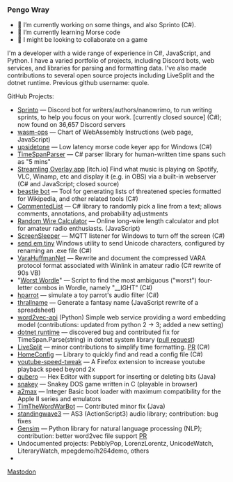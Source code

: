 ### Pengo Wray

- 🔭 I’m currently working on some things, and also Sprinto (C#).
- 🌱 I’m currently learning Morse code
- 👯 I might be looking to collaborate on a game

I'm a developer with a wide range of experience in C#, JavaScript, and Python. I have a varied portfolio of projects, including Discord bots, web services, and libraries for parsing and formatting data. I've also made contributions to several open source projects including LiveSplit and the dotnet runtime. Previous github username: quole.

GitHub Projects: 

- [Sprinto](https://github.com/pengowray/sprinto/wiki) — Discord bot for writers/authors/nanowrimo, to run writing sprints, to help you focus on your work. [currently closed source] (C#); now found on 36,657 Discord servers
- [wasm-ops](https://pengowray.github.io/wasm-ops/) — Chart of WebAssembly Instructions (web page, JavaScript)
- [upsidetone](https://github.com/pengowray/upsidetone) — Low latency morse code keyer app for Windows (C#)
- [TimeSpanParser](https://github.com/pengowray/TimeSpanParser) — C# parser library for human-written time spans such as "5 mins"
- [Streamling Overlay app](https://pengowray.itch.io/streamling) [itch.io] Find what music is playing on Spotify, VLC, Winamp, etc and display it (e.g. in OBS) via a built-in webserver (C# and JavaScript; closed source)
- [beastie bot](https://github.com/pengowray/beastiebot) — Tool for generating lists of threatened species formatted for Wikipedia, and other related tools (C#)
- [CommentedList](https://github.com/pengowray/CommentedList) — C# library to randomly pick a line from a text; allows comments, annotations, and probability adjustments
- [Random Wire Calculator](https://pengowray.github.io/random-wire-calc/) — Online long-wire length calculator and plot for amateur radio enthusiasts. (JavaScript)
- [ScreenSleeper](https://github.com/pengowray/ScreenSleeper) — MQTT listener for Windows to turn off the screen (C#)
- [send em tiny](https://github.com/pengowray/sendemtiny) Windows utility to send Unicode characters, configured by renaming an .exe file (C#) 
- [VaraHuffmanNet](https://github.com/pengowray/VaraHuffmanNet) — Rewrite and document the compressed VARA protocol format associated with Winlink in amateur radio (C# rewrite of 90s VB)
- "[Worst Wordle](https://github.com/pengowray/WorstWordle)" — Script to find the most ambiguous ("worst") four-letter combos in Wordle, namely "__IGHT" (C#)
- [hparrot](https://github.com/pengowray/hparrot) — simulate a toy parrot's audio filter (C#)
- [thrallname](https://github.com/pengowray/thrallname) — Generate a fantasy name (JavaScript rewrite of a spreadsheet)
- [word2vec-api](https://github.com/pengowray/word2vec-api) (Python) Simple web service providing a word embedding model (contributions: updated from python 2 → 3; added a new setting)
- [dotnet runtime](https://github.com/dotnet/runtime) — discovered bug and contributed fix for TimeSpan.Parse(string) in dotnet system library ([pull request](https://github.com/dotnet/coreclr/pull/21077))
- [LiveSplit](https://github.com/LiveSplit/LiveSplit) — minor contributions to simplify time formatting. [PR](https://github.com/LiveSplit/LiveSplit/pull/1457) (C#)
- [HomeConfig](https://github.com/pengowray/homeconfig) — Library to quickly find and read a config file (C#)
- [youtube-speed-tweak](https://github.com/pengowray/youtube-speed-tweak) — A Firefox extension to increase youtube playback speed beyond 2x
- [qubero](https://github.com/pengowray/qubero) — Hex Editor with support for inserting or deleting bits (Java)
- [snakey](https://pengowray.github.io/snakey/js-dos/) — Snakey DOS game written in C (playable in browser)
- [a2max](https://github.com/pengowray/a2max) — Integer Basic boot loader with maximum compatibility for the Apple II series and emulators
- [TimTheWordWarBot](https://github.com/pengowray/TimTheWordWarBot) — Contributed minor fix (Java)
- [standingwave3](https://github.com/pengowray/standingwave3) — AS3 (ActionScript3) audio library; contribution: bug fixes
- [Gensim](https://github.com/RaRe-Technologies/gensim) — Python library for natural language processing (NLP); contribution: better word2vec file support [PR](https://github.com/RaRe-Technologies/gensim/pull/1318)
- Undocumented projects: PebblyPop, LorenzLorentz, UnicodeWatch, LiteraryWatch, mpegdemo/h264demo, others
- 
<!--
- 💬 Ask me about threatened species
- 🤔 I’m looking for help with ...
- 📫 How to reach me: ...
- ⚡ Fun fact: ...
-->

<a rel="me" href="https://mastodon.gamedev.place/@pengowray">Mastodon</a>
